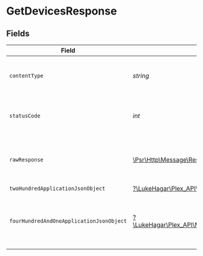 # GetDevicesResponse


## Fields

| Field                                                                                                                          | Type                                                                                                                           | Required                                                                                                                       | Description                                                                                                                    |
| ------------------------------------------------------------------------------------------------------------------------------ | ------------------------------------------------------------------------------------------------------------------------------ | ------------------------------------------------------------------------------------------------------------------------------ | ------------------------------------------------------------------------------------------------------------------------------ |
| `contentType`                                                                                                                  | *string*                                                                                                                       | :heavy_check_mark:                                                                                                             | HTTP response content type for this operation                                                                                  |
| `statusCode`                                                                                                                   | *int*                                                                                                                          | :heavy_check_mark:                                                                                                             | HTTP response status code for this operation                                                                                   |
| `rawResponse`                                                                                                                  | [\Psr\Http\Message\ResponseInterface](https://www.php-fig.org/psr/psr-7/#33-psrhttpmessageresponseinterface)                   | :heavy_check_mark:                                                                                                             | Raw HTTP response; suitable for custom response parsing                                                                        |
| `twoHundredApplicationJsonObject`                                                                                              | [?\LukeHagar\Plex_API\Models\Operations\GetDevicesResponseBody](../../Models/Operations/GetDevicesResponseBody.md)             | :heavy_minus_sign:                                                                                                             | Devices                                                                                                                        |
| `fourHundredAndOneApplicationJsonObject`                                                                                       | [?\LukeHagar\Plex_API\Models\Operations\GetDevicesServerResponseBody](../../Models/Operations/GetDevicesServerResponseBody.md) | :heavy_minus_sign:                                                                                                             | Unauthorized - Returned if the X-Plex-Token is missing from the header or query.                                               |